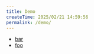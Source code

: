 ```yaml
---
title: Demo
createTime: 2025/02/21 14:59:56
permalink: /demo/
---
```


- [bar](./bar.md)
- [foo](./foo.md)
